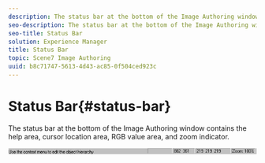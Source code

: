 ```yaml
---
description: The status bar at the bottom of the Image Authoring window contains the help area, cursor location area, RGB value area, and zoom indicator.
seo-description: The status bar at the bottom of the Image Authoring window contains the help area, cursor location area, RGB value area, and zoom indicator.
seo-title: Status Bar
solution: Experience Manager
title: Status Bar
topic: Scene7 Image Authoring
uuid: b8c71747-5613-4d43-ac85-0f504ced923c
---
```


# Status Bar{#status-bar}

The status bar at the bottom of the Image Authoring window contains the help area, cursor location area, RGB value area, and zoom indicator.

 ![](assets/status_bar.png)

